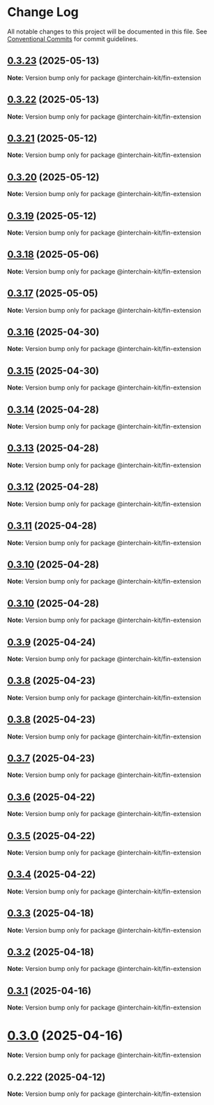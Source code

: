 # Change Log

All notable changes to this project will be documented in this file.
See [Conventional Commits](https://conventionalcommits.org) for commit guidelines.

## [0.3.23](https://github.com/interchain-kit/fin-extension/compare/@interchain-kit/fin-extension@0.3.22...@interchain-kit/fin-extension@0.3.23) (2025-05-13)

**Note:** Version bump only for package @interchain-kit/fin-extension

## [0.3.22](https://github.com/interchain-kit/fin-extension/compare/@interchain-kit/fin-extension@0.3.21...@interchain-kit/fin-extension@0.3.22) (2025-05-13)

**Note:** Version bump only for package @interchain-kit/fin-extension

## [0.3.21](https://github.com/interchain-kit/fin-extension/compare/@interchain-kit/fin-extension@0.3.20...@interchain-kit/fin-extension@0.3.21) (2025-05-12)

**Note:** Version bump only for package @interchain-kit/fin-extension

## [0.3.20](https://github.com/interchain-kit/fin-extension/compare/@interchain-kit/fin-extension@0.3.19...@interchain-kit/fin-extension@0.3.20) (2025-05-12)

**Note:** Version bump only for package @interchain-kit/fin-extension

## [0.3.19](https://github.com/interchain-kit/fin-extension/compare/@interchain-kit/fin-extension@0.3.18...@interchain-kit/fin-extension@0.3.19) (2025-05-12)

**Note:** Version bump only for package @interchain-kit/fin-extension

## [0.3.18](https://github.com/interchain-kit/fin-extension/compare/@interchain-kit/fin-extension@0.3.17...@interchain-kit/fin-extension@0.3.18) (2025-05-06)

**Note:** Version bump only for package @interchain-kit/fin-extension

## [0.3.17](https://github.com/interchain-kit/fin-extension/compare/@interchain-kit/fin-extension@0.3.16...@interchain-kit/fin-extension@0.3.17) (2025-05-05)

**Note:** Version bump only for package @interchain-kit/fin-extension

## [0.3.16](https://github.com/interchain-kit/fin-extension/compare/@interchain-kit/fin-extension@0.3.15...@interchain-kit/fin-extension@0.3.16) (2025-04-30)

**Note:** Version bump only for package @interchain-kit/fin-extension

## [0.3.15](https://github.com/interchain-kit/fin-extension/compare/@interchain-kit/fin-extension@0.3.14...@interchain-kit/fin-extension@0.3.15) (2025-04-30)

**Note:** Version bump only for package @interchain-kit/fin-extension

## [0.3.14](https://github.com/interchain-kit/fin-extension/compare/@interchain-kit/fin-extension@0.3.13...@interchain-kit/fin-extension@0.3.14) (2025-04-28)

**Note:** Version bump only for package @interchain-kit/fin-extension

## [0.3.13](https://github.com/interchain-kit/fin-extension/compare/@interchain-kit/fin-extension@0.3.12...@interchain-kit/fin-extension@0.3.13) (2025-04-28)

**Note:** Version bump only for package @interchain-kit/fin-extension

## [0.3.12](https://github.com/interchain-kit/fin-extension/compare/@interchain-kit/fin-extension@0.3.11...@interchain-kit/fin-extension@0.3.12) (2025-04-28)

**Note:** Version bump only for package @interchain-kit/fin-extension

## [0.3.11](https://github.com/interchain-kit/fin-extension/compare/@interchain-kit/fin-extension@0.3.10...@interchain-kit/fin-extension@0.3.11) (2025-04-28)

**Note:** Version bump only for package @interchain-kit/fin-extension

## [0.3.10](https://github.com/interchain-kit/fin-extension/compare/@interchain-kit/fin-extension@0.3.10...@interchain-kit/fin-extension@0.3.10) (2025-04-28)

**Note:** Version bump only for package @interchain-kit/fin-extension

## [0.3.10](https://github.com/interchain-kit/fin-extension/compare/@interchain-kit/fin-extension@0.3.9...@interchain-kit/fin-extension@0.3.10) (2025-04-28)

**Note:** Version bump only for package @interchain-kit/fin-extension

## [0.3.9](https://github.com/interchain-kit/fin-extension/compare/@interchain-kit/fin-extension@0.3.8...@interchain-kit/fin-extension@0.3.9) (2025-04-24)

**Note:** Version bump only for package @interchain-kit/fin-extension

## [0.3.8](https://github.com/interchain-kit/fin-extension/compare/@interchain-kit/fin-extension@0.3.8...@interchain-kit/fin-extension@0.3.8) (2025-04-23)

**Note:** Version bump only for package @interchain-kit/fin-extension

## [0.3.8](https://github.com/interchain-kit/fin-extension/compare/@interchain-kit/fin-extension@0.3.7...@interchain-kit/fin-extension@0.3.8) (2025-04-23)

**Note:** Version bump only for package @interchain-kit/fin-extension

## [0.3.7](https://github.com/interchain-kit/fin-extension/compare/@interchain-kit/fin-extension@0.3.6...@interchain-kit/fin-extension@0.3.7) (2025-04-23)

**Note:** Version bump only for package @interchain-kit/fin-extension

## [0.3.6](https://github.com/interchain-kit/fin-extension/compare/@interchain-kit/fin-extension@0.3.5...@interchain-kit/fin-extension@0.3.6) (2025-04-22)

**Note:** Version bump only for package @interchain-kit/fin-extension

## [0.3.5](https://github.com/interchain-kit/fin-extension/compare/@interchain-kit/fin-extension@0.3.4...@interchain-kit/fin-extension@0.3.5) (2025-04-22)

**Note:** Version bump only for package @interchain-kit/fin-extension

## [0.3.4](https://github.com/interchain-kit/fin-extension/compare/@interchain-kit/fin-extension@0.3.3...@interchain-kit/fin-extension@0.3.4) (2025-04-22)

**Note:** Version bump only for package @interchain-kit/fin-extension

## [0.3.3](https://github.com/interchain-kit/fin-extension/compare/@interchain-kit/fin-extension@0.3.2...@interchain-kit/fin-extension@0.3.3) (2025-04-18)

**Note:** Version bump only for package @interchain-kit/fin-extension

## [0.3.2](https://github.com/interchain-kit/fin-extension/compare/@interchain-kit/fin-extension@0.3.1...@interchain-kit/fin-extension@0.3.2) (2025-04-18)

**Note:** Version bump only for package @interchain-kit/fin-extension

## [0.3.1](https://github.com/interchain-kit/fin-extension/compare/@interchain-kit/fin-extension@0.3.0...@interchain-kit/fin-extension@0.3.1) (2025-04-16)

**Note:** Version bump only for package @interchain-kit/fin-extension

# [0.3.0](https://github.com/interchain-kit/fin-extension/compare/@interchain-kit/fin-extension@0.2.222...@interchain-kit/fin-extension@0.3.0) (2025-04-16)

**Note:** Version bump only for package @interchain-kit/fin-extension

## 0.2.222 (2025-04-12)

**Note:** Version bump only for package @interchain-kit/fin-extension
